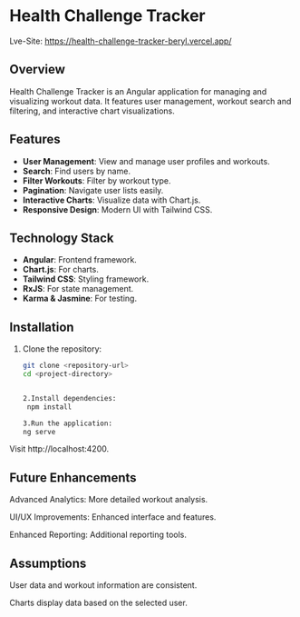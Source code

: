 # Health Challenge Tracker
Lve-Site: https://health-challenge-tracker-beryl.vercel.app/

## Overview

Health Challenge Tracker is an Angular application for managing and visualizing workout data. It features user management, workout search and filtering, and interactive chart visualizations.

## Features

- **User Management**: View and manage user profiles and workouts.
- **Search**: Find users by name.
- **Filter Workouts**: Filter by workout type.
- **Pagination**: Navigate user lists easily.
- **Interactive Charts**: Visualize data with Chart.js.
- **Responsive Design**: Modern UI with Tailwind CSS.

## Technology Stack

- **Angular**: Frontend framework.
- **Chart.js**: For charts.
- **Tailwind CSS**: Styling framework.
- **RxJS**: For state management.
- **Karma & Jasmine**: For testing.

## Installation

1. Clone the repository:
   ```bash
   git clone <repository-url>
   cd <project-directory>


   2.Install dependencies:
    npm install

   3.Run the application:
   ng serve


Visit http://localhost:4200.


## Future Enhancements
Advanced Analytics: More detailed workout analysis.

UI/UX Improvements: Enhanced interface and features.

Enhanced Reporting: Additional reporting tools.


## Assumptions
User data and workout information are consistent.

Charts display data based on the selected user.



